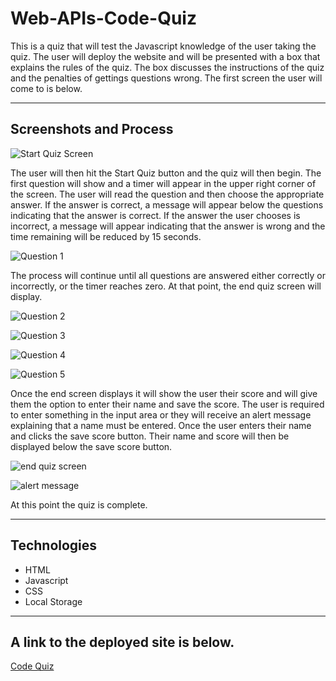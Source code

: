 # Web-APIs-Code-Quiz

This is a quiz that will test the Javascript knowledge of the user taking the quiz. The user will deploy the website and will be presented
with a box that explains the rules of the quiz. The box discusses the instructions of the quiz and the penalties of gettings questions wrong. The 
first screen the user will come to is below. 

---

## Screenshots and Process 

![Start Quiz Screen](https://user-images.githubusercontent.com/83733566/124850384-8541a300-df6e-11eb-992d-c871ecc345cd.png)

The user will then hit the Start Quiz button and the quiz will then begin. The first question will show and a timer will appear in the upper right corner of 
the screen. The user will read the question and then choose the appropriate answer. If the answer is correct, a message will appear below the questions indicating that the answer is correct. If the answer the user chooses is incorrect, a message will appear indicating that the answer is wrong and the time remaining will be reduced by 15 seconds. 

![Question 1](https://user-images.githubusercontent.com/83733566/124850612-f4b79280-df6e-11eb-94f8-1b2dbdcd6e0a.png)
 
The process will continue until all questions are answered either correctly or incorrectly, or the timer reaches zero. At that point, the end quiz screen will display. 

![Question 2](https://user-images.githubusercontent.com/83733566/124850716-27618b00-df6f-11eb-9eae-098b94fee516.png)

![Question 3](https://user-images.githubusercontent.com/83733566/124850740-32b4b680-df6f-11eb-8ba4-c20f50ec02e0.png)

![Question 4](https://user-images.githubusercontent.com/83733566/124850765-3e07e200-df6f-11eb-98fd-bfb95a74a396.png)

![Question 5](https://user-images.githubusercontent.com/83733566/124850797-4bbd6780-df6f-11eb-95ad-b78906251864.png)

Once the end screen displays it will show the user their score and will give them the option to enter their name and save the score. The user is required to enter something in the input area or they will receive an alert message explaining that a name must be entered. Once the user enters their name and clicks the save score button. Their name and score will then be displayed below the save score button. 

![end quiz screen](https://user-images.githubusercontent.com/83733566/124850990-aa82e100-df6f-11eb-85ef-0569c18a28fe.png)

![alert message](https://user-images.githubusercontent.com/83733566/124851199-1107ff00-df70-11eb-98e7-fe0d74d00244.png)

At this point the quiz is complete. 

---

## Technologies 
* HTML
* Javascript
* CSS
* Local Storage

---

## A link to the deployed site is below. 

[Code Quiz](https://bvanburenwx.github.io/Web-APIs-Code-Quiz/)
